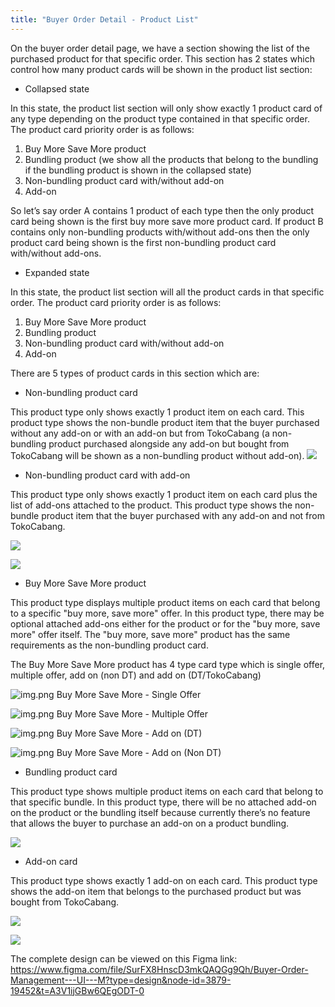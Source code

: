 ```yaml
---
title: "Buyer Order Detail - Product List"
---
```





On the buyer order detail page, we have a section showing the list of the purchased product for that specific order. This section has 2 states which control how many product cards will be shown in the product list section:

- Collapsed state

In this state, the product list section will only show exactly 1 product card of any type depending on the product type contained in that specific order. The product card priority order is as follows:

1. Buy More Save More product
2. Bundling product (we show all the products that belong to the bundling if the bundling product is shown in the collapsed state)
3. Non-bundling product card with/without add-on
4. Add-on

So let’s say order A contains 1 product of each type then the only product card being shown is the first buy more save more product card. If product B contains only non-bundling products with/without add-ons then the only product card being shown is the first non-bundling product card with/without add-ons.

- Expanded state

In this state, the product list section will all the product cards in that specific order. The product card priority order is as follows:

1. Buy More Save More product
2. Bundling product
3. Non-bundling product card with/without add-on
4. Add-on

There are 5 types of product cards in this section which are:

- Non-bundling product card

This product type only shows exactly 1 product item on each card. This product type shows the non-bundle product item that the buyer purchased without any add-on or with an add-on but from TokoCabang (a non-bundling product purchased alongside any add-on but bought from TokoCabang will be shown as a non-bundling product without add-on).
![](../../res/productlist/non_bundling_product_card_design.png)

- Non-bundling product card with add-on

This product type only shows exactly 1 product item on each card plus the list of add-ons attached to the product. This product type shows the non-bundle product item that the buyer purchased with any add-on and not from TokoCabang.







![](../../res/productlist/non_bundling_product_with_add_on_collapsed.png)





![](../../res/productlist/non_bundling_product_with_add_on_expanded.png)




- Buy More Save More product

This product type displays multiple product items on each card that belong to a specific "buy more, save more" offer. In this product type, there may be optional attached add-ons either for the product or for the "buy more, save more" offer itself. The "buy more, save more" product has the same requirements as the non-bundling product card.

The Buy More Save More product has 4 type card type which is single offer, multiple offer, add on (non DT) and add on (DT/TokoCabang)

![img.png](../../res/productlist/buy_more_save_more_product_single_offer.png)
Buy More Save More - Single Offer

![img.png](../../res/productlist/buy_more_save_more_product_multiple_offer.png)
Buy More Save More - Multiple Offer

![img.png](../../res/productlist/buy_more_save_more_product_add_on_dt.png)
Buy More Save More - Add on (DT)

![img.png](../../res/productlist/buy_more_save_more_product_add_on_dt.png)
Buy More Save More - Add on (Non DT)

- Bundling product card

This product type shows multiple product items on each card that belong to that specific bundle. In this product type, there will be no attached add-on on the product or the bundling itself because currently there’s no feature that allows the buyer to purchase an add-on on a product bundling.

![](../../res/productlist/bundling_product.png)

- Add-on card

This product type shows exactly 1 add-on on each card. This product type shows the add-on item that belongs to the purchased product but was bought from TokoCabang.







![](../../res/productlist/addon_collapsed.png)





![](../../res/productlist/addon_expanded.png)







The complete design can be viewed on this Figma link: <https://www.figma.com/file/SurFX8HnscD3mkQAQGg9Qh/Buyer-Order-Management---UI---M?type=design&node-id=3879-19452&t=A3V1ijGBw6QEgODT-0> 




